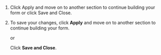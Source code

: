 1. Click Apply and move on to another section to continue building your form or click Save and Close. 


1. To save your changes, click **Apply** and move on to another section to continue building your form.

    or

    Click **Save and Close**. 